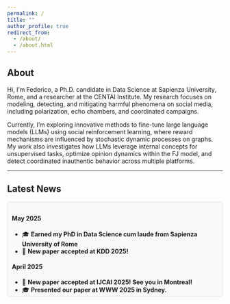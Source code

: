 ```yaml
---
permalink: /
title: ""
author_profile: true
redirect_from: 
  - /about/
  - /about.html
---
```



## About

Hi, I’m Federico, a Ph.D. candidate in Data Science at Sapienza University, Rome, and a researcher at the CENTAI Institute.
My research focuses on modeling, detecting, and mitigating harmful phenomena on social media, including polarization, echo chambers, and coordinated campaigns.

Currently, I’m exploring innovative methods to fine-tune large language models (LLMs) using social reinforcement learning, where reward mechanisms are influenced by stochastic dynamic processes on graphs. My work also investigates how LLMs leverage internal concepts for unsupervised tasks, optimize opinion dynamics within the FJ model, and detect coordinated inauthentic behavior across multiple platforms.

---

## Latest News  

<div style="max-height: 200px; overflow-y: auto; padding: 10px; border: 1px solid #ddd; background: #f9f9f9; border-radius: 8px;">

<h4>May 2025</h4>
<ul>
  <li>🎓 <b>Earned my PhD in Data Science cum laude from Sapienza University of Rome</b></li>
  <li>🎉 <b>New paper accepted at KDD 2025!</b></li>
</ul>

<h4>April 2025</h4>
<ul>
  <li>🎉 <b>New paper accepted at IJCAI 2025! See you in Montreal!</b></li>
  <li>🎓 <b>Presented our paper at WWW 2025 in Sydney.</b></li>
</ul>

<h4>March 2025</h4>
<ul>
  <li>🎉 <b>New paper accepted at TIST.</b></li>
  <li>🎓 <b>Completed reviews for KDD 2025 submissions.</b></li>
</ul>

<h4>February 2025</h4>
<ul>
  <li>📄 <b>New Preprint:</b> <i>Minimizing Polarization and Disagreement in the Friedkin-Johnsen Model with Unknown Innate Opinions.</i>  
    Read it <a href="https://arxiv.org/abs/2501.16076" target="_blank">here</a>.
  </li>
  <li>📄 <b>New Preprint:</b> <i>On the Inference of Sociodemographics on Reddit.</i>  
    Check it out <a href="https://arxiv.org/abs/2502.05049" target="_blank">here</a>.
  </li>
</ul>

<h4>January 2025</h4>
<ul>
  <li>🎉 <b>Accepted at The Web Conf 2025!</b> Our paper <i>Exposing Cross-Platform Coordinated Inauthentic Activity in the Run-Up to the 2024 U.S. Election</i> has been accepted!  
    Read the preprint <a href="https://arxiv.org/abs/2410.22716" target="_blank">here</a>.
  </li>
</ul>

<h4>December 2024</h4>
<ul>
  <li>🎓 I'm happy to be reviewing papers for The Web Conference 2025.</li>
  <li>📄 <b>New Preprint:</b> <i>We've just published a preprint exploring how large language models can generate content optimized for user engagement using "social" reinforcement learning and opinion dynamics.  
    Check it out <a href="https://arxiv.org/abs/2411.13187" target="_blank">here</a>.
  </li>
</ul>

</div>
